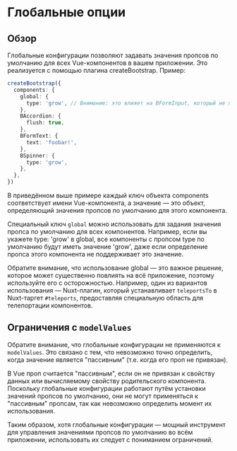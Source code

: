 # Глобальные опции

## Обзор

Глобальные конфигурации позволяют задавать значения пропсов по умолчанию для всех Vue-компонентов в вашем приложении. Это реализуется с помощью плагина createBootstrap. Пример:

```ts
createBootstrap({
  components: {
    global: {
      type: 'grow', // Внимание: это влияет на BFormInput, который не поддерживает это значение!
    },
    BAccordion: {
      flush: true,
    },
    BFormText: {
      text: 'foobar!',
    },
    BSpinner: {
      type: 'grow',
    },
  },
})
```

В приведённом выше примере каждый ключ объекта components соответствует имени Vue-компонента, а значение — это объект, определяющий значения пропсов по умолчанию для этого компонента.

Специальный ключ `global` можно использовать для задания значения пропса по умолчанию для всех компонентов. Например, если вы укажете type: 'grow' в global, все компоненты с пропсом type по умолчанию будут иметь значение 'grow', даже если определение пропса этого компонента не поддерживает это значение.

Обратите внимание, что использование global — это важное решение, которое может существенно повлиять на всё приложение, поэтому используйте его с осторожностью. Например, один из вариантов использования — Nuxt-плагин, который устанавливает `teleportsTo` в Nuxt-таргет `#teleports`, предоставляя специальную область для телепортации компонентов.

## Ограничения с `modelValues`

Обратите внимание, что глобальные конфигурации не применяются к `modelValues`. Это связано с тем, что невозможно точно определить, когда значение является "пассивным" (т.е. когда его проп не привязан).

В Vue проп считается "пассивным", если он не привязан к свойству данных или вычисляемому свойству родительского компонента. Поскольку глобальные конфигурации работают путём установки значений пропсов по умолчанию, они не могут применяться к "пассивным" пропсам, так как невозможно определить момент их использования.

Таким образом, хотя глобальные конфигурации — мощный инструмент для управления значениями пропсов по умолчанию во всём приложении, использовать их следует с пониманием ограничений.
